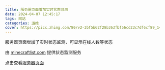 ```yaml
---
title: 服务器页面增加实时状态监测
date: 2024-04-07 12:45:17
tags: 网站
categories: 运维
cover: https://picx.zhimg.com/80/v2-3bf5b62f28b363fbf56cd23c7df6cf89_1440w.png
---
```

服务器页面增加了实时状态监测，可显示在线人数等状态

由 [minecraftlist.com](https://minecraftlist.com/) 提供状态监测服务

点击查看[服务器页面](/server/)